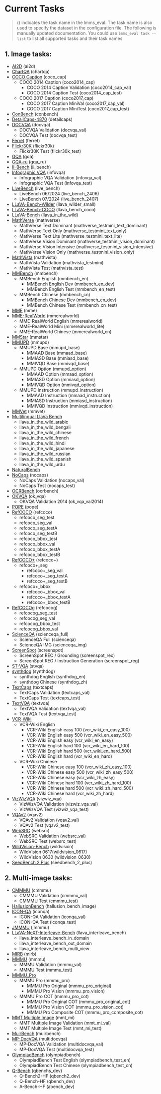 # Current Tasks

> () indicates the task name in the lmms_eval. The task name is also used to specify the dataset in the configuration file.
> The following is manually updated documentation. You could use `lmms_eval task --list` to list all supported tasks and their task names.

## 1. Image tasks:

- [AI2D](https://arxiv.org/abs/1603.07396) (ai2d)
- [ChartQA](https://github.com/vis-nlp/ChartQA) (chartqa)
- [COCO Caption](https://github.com/tylin/coco-caption) (coco_cap)
  - COCO 2014 Caption (coco2014_cap)
    - COCO 2014 Caption Validation (coco2014_cap_val)
    - COCO 2014 Caption Test (coco2014_cap_test)
  - COCO 2017 Caption (coco2017_cap)
    - COCO 2017 Caption MiniVal (coco2017_cap_val)
    - COCO 2017 Caption MiniTest (coco2017_cap_test)
- [ConBench](https://github.com/foundation-multimodal-models/ConBench) (conbench)
- [DetailCaps-4870](https://github.com/foundation-multimodal-models/CAPTURE) (detailcaps)
- [DOCVQA](https://github.com/anisha2102/docvqa) (docvqa)
  - DOCVQA Validation (docvqa_val)
  - DOCVQA Test (docvqa_test)
- [Ferret](https://github.com/apple/ml-ferret) (ferret)
- [Flickr30K](https://github.com/BryanPlummer/flickr30k_entities) (flickr30k)
  - Flickr30K Test (flickr30k_test)
- [GQA](https://cs.stanford.edu/people/dorarad/gqa/index.html) (gqa)
- [GQA-ru](https://huggingface.co/datasets/deepvk/GQA-ru) (gqa_ru)
- [II-Bench](https://github.com/II-Bench/II-Bench) (ii_bench)
- [Infographic VQA](https://www.docvqa.org/datasets/infographicvqa) (infovqa)
  - Infographic VQA Validation (infovqa_val)
  - Infographic VQA Test (infovqa_test)
- [LiveBench](https://huggingface.co/datasets/lmms-lab/LiveBench) (live_bench)
  - LiveBench 06/2024 (live_bench_2406)
  - LiveBench 07/2024 (live_bench_2407)
- [LLaVA-Bench-Wilder](https://huggingface.co/datasets/lmms-lab/LLaVA-Bench-Wilder) (llava_wilder_small)
- [LLaVA-Bench-COCO](https://llava-vl.github.io/) (llava_bench_coco)
- [LLaVA-Bench](https://llava-vl.github.io/) (llava_in_the_wild)
- [MathVerse](https://github.com/ZrrSkywalker/MathVerse) (mathverse)
  - MathVerse Text Dominant (mathverse_testmini_text_dominant)
  - MathVerse Text Only (mathverse_testmini_text_only)
  - MathVerse Text Lite (mathverse_testmini_text_lite)
  - MathVerse Vision Dominant (mathverse_testmini_vision_dominant)
  - MathVerse Vision Intensive (mathverse_testmini_vision_intensive)
  - MathVerse Vision Only (mathverse_testmini_vision_only)
- [MathVista](https://mathvista.github.io/) (mathvista)
  - MathVista Validation (mathvista_testmini)
  - MathVista Test (mathvista_test)
- [MMBench](https://github.com/open-compass/MMBench) (mmbench)
  - MMBench English (mmbench_en)
    - MMBench English Dev (mmbench_en_dev)
    - MMBench English Test (mmbench_en_test)
  - MMBench Chinese (mmbench_cn)
    - MMBench Chinese Dev (mmbench_cn_dev)
    - MMBench Chinese Test (mmbench_cn_test)
- [MME](https://github.com/BradyFU/Awesome-Multimodal-Large-Language-Models/tree/Evaluation) (mme)
- [MME-RealWorld](https://mme-realworld.github.io/) (mmerealworld)
  - MME-RealWorld English (mmerealworld)
  - MME-RealWorld Mini (mmerealworld_lite)
  - MME-RealWorld Chinese (mmerealworld_cn)
- [MMStar](https://github.com/MMStar-Benchmark/MMStar) (mmstar)
- [MMUPD](https://huggingface.co/datasets/MM-UPD/MM-UPD) (mmupd)
  - MMUPD Base (mmupd_base)
    - MMAAD Base (mmaad_base)
    - MMIASD Base (mmiasd_base)
    - MMIVQD Base (mmivqd_base)
  - MMUPD Option (mmupd_option)
    - MMAAD Option (mmaad_option)
    - MMIASD Option (mmiasd_option)
    - MMIVQD Option (mmivqd_option)
  - MMUPD Instruction (mmupd_instruction)
    - MMAAD Instruction (mmaad_instruction)
    - MMIASD Instruction (mmiasd_instruction)
    - MMIVQD Instruction (mmivqd_instruction)
- [MMVet](https://github.com/yuweihao/MM-Vet) (mmvet)
- [Multilingual LlaVa Bench](https://huggingface.co/datasets/gagan3012/multilingual-llava-bench)
  - llava_in_the_wild_arabic
  - llava_in_the_wild_bengali
  - llava_in_the_wild_chinese
  - llava_in_the_wild_french
  - llava_in_the_wild_hindi
  - llava_in_the_wild_japanese
  - llava_in_the_wild_russian
  - llava_in_the_wild_spanish
  - llava_in_the_wild_urdu
- [NaturalBench](https://huggingface.co/datasets/BaiqiL/NaturalBench)  
- [NoCaps](https://nocaps.org/) (nocaps)
  - NoCaps Validation (nocaps_val)
  - NoCaps Test (nocaps_test)
- [OCRBench](https://github.com/Yuliang-Liu/MultimodalOCR) (ocrbench)
- [OKVQA](https://okvqa.allenai.org/) (ok_vqa)
  - OKVQA Validation 2014 (ok_vqa_val2014)
- [POPE](https://github.com/RUCAIBox/POPE) (pope)
- [RefCOCO](https://github.com/lichengunc/refer) (refcoco)
  - refcoco_seg_test
  - refcoco_seg_val
  - refcoco_seg_testA
  - refcoco_seg_testB
  - refcoco_bbox_test
  - refcoco_bbox_val
  - refcoco_bbox_testA
  - refcoco_bbox_testB
- [RefCOCO+](https://github.com/lichengunc/refer) (refcoco+)
  - refcoco+\_seg
    - refcoco+\_seg_val
    - refcoco+\_seg_testA
    - refcoco+\_seg_testB
  - refcoco+\_bbox
    - refcoco+\_bbox_val
    - refcoco+\_bbox_testA
    - refcoco+\_bbox_testB
- [RefCOCOg](https://github.com/lichengunc/refer) (refcocog)
  - refcocog_seg_test
  - refcocog_seg_val
  - refcocog_bbox_test
  - refcocog_bbox_val
- [ScienceQA](https://scienceqa.github.io/) (scienceqa_full)
  - ScienceQA Full (scienceqa)
  - ScienceQA IMG (scienceqa_img)
- [ScreenSpot](https://github.com/njucckevin/SeeClick) (screenspot)
  - ScreenSpot REC / Grounding (screenspot_rec)
  - ScreenSpot REG / Instruction Generation (screenspot_reg)
- [ST-VQA](https://rrc.cvc.uab.es/?ch=11) (stvqa)
- [synthdog](https://github.com/clovaai/donut) (synthdog)
  - synthdog English (synthdog_en)
  - synthdog Chinese (synthdog_zh)
- [TextCaps](https://textvqa.org/textcaps/) (textcaps)
  - TextCaps Validation (textcaps_val)
  - TextCaps Test (textcaps_test)
- [TextVQA](https://textvqa.org/) (textvqa)
  - TextVQA Validation (textvqa_val)
  - TextVQA Test (textvqa_test)
- [VCR-Wiki](https://github.com/tianyu-z/VCR)
  - VCR-Wiki English
    - VCR-Wiki English easy 100 (vcr_wiki_en_easy_100)
    - VCR-Wiki English easy 500 (vcr_wiki_en_easy_500)
    - VCR-Wiki English easy (vcr_wiki_en_easy)
    - VCR-Wiki English hard 100 (vcr_wiki_en_hard_100)
    - VCR-Wiki English hard 500 (vcr_wiki_en_hard_500)
    - VCR-Wiki English hard (vcr_wiki_en_hard)
  - VCR-Wiki Chinese
    - VCR-Wiki Chinese easy 100 (vcr_wiki_zh_easy_100)
    - VCR-Wiki Chinese easy 500 (vcr_wiki_zh_easy_500)
    - VCR-Wiki Chinese easy (vcr_wiki_zh_easy)
    - VCR-Wiki Chinese hard 100 (vcr_wiki_zh_hard_100)
    - VCR-Wiki Chinese hard 500 (vcr_wiki_zh_hard_500)
    - VCR-Wiki Chinese hard (vcr_wiki_zh_hard)
- [VizWizVQA](https://vizwiz.org/tasks-and-datasets/vqa/) (vizwiz_vqa)
  - VizWizVQA Validation (vizwiz_vqa_val)
  - VizWizVQA Test (vizwiz_vqa_test)
- [VQAv2](https://visualqa.org/) (vqav2)
  - VQAv2 Validation (vqav2_val)
  - VQAv2 Test (vqav2_test)
- [WebSRC](https://x-lance.github.io/WebSRC/) (websrc)
  - WebSRC Validation (websrc_val)
  - WebSRC Test (websrc_test)
- [WildVision-Bench](https://github.com/WildVision-AI/WildVision-Bench) (wildvision)
  - WildVision 0617(wildvision_0617)
  - WildVision 0630 (wildvision_0630)
- [SeedBench 2 Plus](https://huggingface.co/datasets/AILab-CVC/SEED-Bench-2-plus) (seedbench_2_plus)

## 2. Multi-image tasks:

- [CMMMU](https://cmmmu-benchmark.github.io/) (cmmmu)
  - CMMMU Validation (cmmmu_val)
  - CMMMU Test (cmmmu_test)
- [HallusionBench](https://github.com/tianyi-lab/HallusionBench) (hallusion_bench_image)
- [ICON-QA](https://iconqa.github.io/) (iconqa)
  - ICON-QA Validation (iconqa_val)
  - ICON-QA Test (iconqa_test)
- [JMMMU](https://mmmu-japanese-benchmark.github.io/JMMMU/) (jmmmu)
- [LLaVA-NeXT-Interleave-Bench](https://huggingface.co/datasets/lmms-lab/LLaVA-NeXT-Interleave-Bench) (llava_interleave_bench)
  - llava_interleave_bench_in_domain
  - llava_interleave_bench_out_domain
  - llava_interleave_bench_multi_view
- [MIRB](https://github.com/ys-zong/MIRB) (mirb)
- [MMMU](https://mmmu-benchmark.github.io/) (mmmu)
  - MMMU Validation (mmmu_val)
  - MMMU Test (mmmu_test)
- [MMMU_Pro](https://huggingface.co/datasets/MMMU/MMMU_Pro)
  - MMMU Pro (mmmu_pro)
    - MMMU Pro Original (mmmu_pro_original)
    - MMMU Pro Vision (mmmu_pro_vision)
  - MMMU Pro COT (mmmu_pro_cot)
    - MMMU Pro Original COT (mmmu_pro_original_cot)
    - MMMU Pro Vision COT (mmmu_pro_vision_cot)
    - MMMU Pro Composite COT (mmmu_pro_composite_cot)
- [MMT Multiple Image](https://mmt-bench.github.io/) (mmt_mi)
  - MMT Multiple Image Validation (mmt_mi_val)
  - MMT Multiple Image Test (mmt_mi_test)
- [MuirBench](https://muirbench.github.io/) (muirbench)
- [MP-DocVQA](https://github.com/rubenpt91/MP-DocVQA-Framework) (multidocvqa)
  - MP-DocVQA Validation (multidocvqa_val)
  - MP-DocVQA Test (multidocvqa_test)
- [OlympiadBench](https://github.com/OpenBMB/OlympiadBench) (olympiadbench)
  - OlympiadBench Test English (olympiadbench_test_en)
  - OlympiadBench Test Chinese (olympiadbench_test_cn)
- [Q-Bench](https://q-future.github.io/Q-Bench/) (qbenchs_dev)
  - Q-Bench2-HF (qbench2_dev)
  - Q-Bench-HF (qbench_dev)
  - A-Bench-HF (abench_dev)
